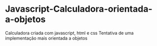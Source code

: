 # Javascript-Calculadora-orientada-a-objetos
Calculadora criada com javascript, html e css
Tentativa de uma implementação mais orientada a objetos
